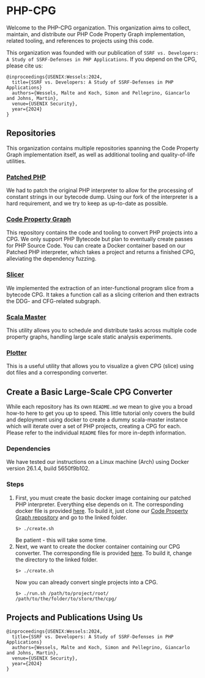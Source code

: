 # PHP-CPG

Welcome to the PHP-CPG organization. This organization aims to collect, maintain, and distribute our PHP Code Property Graph implementation, related tooling, and references to projects using this code.

This organization was founded with our publication of `SSRF vs. Developers: A Study of SSRF-Defenses in PHP Applications`. 
If you depend on the CPG, please cite us:

```
@inproceedings{USENIX:Wessels:2024,
  title={SSRF vs. Developers: A Study of SSRF-Defenses in PHP Applications}
  authors={Wessels, Malte and Koch, Simon and Pellegrino, Giancarlo and Johns, Martin},
  venue={USENIX Security},
  year={2024}
}
``` 
## Repositories

This organization contains multiple repositories spanning the Code Property Graph implementation itself, as well as additional tooling and quality-of-life utilities.

### [Patched PHP](https://github.com/PHP-CPG/php-src)

We had to patch the original PHP interpreter to allow for the processing of constant strings in our bytecode dump.
Using our fork of the interpreter is a hard requirement, and we try to keep as up-to-date as possible.

### [Code Property Graph](https://github.com/PHP-CPG/CPG)

This repository contains the code and tooling to convert PHP projects into a CPG.
We only support PHP Bytecode but plan to eventually create passes for PHP Source Code.
You can create a Docker container based on our Patched PHP interpreter, which takes a project and returns a finished CPG, alleviating the dependency fuzzing.

### [Slicer](https://github.com/PHP-CPG/slicer)

We implemented the extraction of an inter-functional program slice from a bytecode CPG. 
It takes a function call as a slicing criterion and then extracts the DDG- and CFG-related subgraph.

### [Scala Master](https://github.com/PHP-CPG/scala-master)

This utility allows you to schedule and distribute tasks across multiple code property graphs, handling large scale static analysis experiments.

### [Plotter](https://github.com/PHP-CPG/plotter)

This is a useful utility that allows you to visualize a given CPG (slice) using dot files and a corresponding converter.

## Create a Basic Large-Scale CPG Converter

While each repository has its own `README.md` we mean to give you a broad how-to here to get you up to speed.
This little tutorial only covers the build and deployment using docker to create a dummy scala-master instance which will iterate over a set of PHP projects, creating a CPG for each.
Please refer to the individual `README` files for more in-depth information.

### Dependencies

We have tested our instructions on a Linux machine (Arch) using Docker version 26.1.4, build 5650f9b102.

### Steps 

1. First, you must create the basic docker image containing our patched PHP interpreter. Everything else depends on it.
   The corresponding docker file is provided [here](https://github.com/PHP-CPG/CPG/tree/master/resources/docker/PHP-StringPatched).
   To build it, just clone our [Code Property Graph repository](https://github.com/PHP-CPG/CPG) and go to the linked folder.
   ```
   $> ./create.sh
   ```
   Be patient - this will take some time.
3. Next, we want to create the docker container containing our CPG converter. The corresponding file is provided [here](https://github.com/PHP-CPG/CPG/tree/master/resources/docker/multilayer-php-cpg).
   To build it, change the directory to the linked folder.
   ```
   $> ./create.sh
   ```
   Now you can already convert single projects into a CPG.
   ```
   $> ./run.sh /path/to/project/root/ /path/to/the/folder/to/store/the/cpg/
   ```

## Projects and Publications Using Us

```
@inproceedings{USENIX:Wessels:2024,
  title={SSRF vs. Developers: A Study of SSRF-Defenses in PHP Applications}
  authors={Wessels, Malte and Koch, Simon and Pellegrino, Giancarlo and Johns, Martin},
  venue={USENIX Security},
  year={2024}
}
``` 
